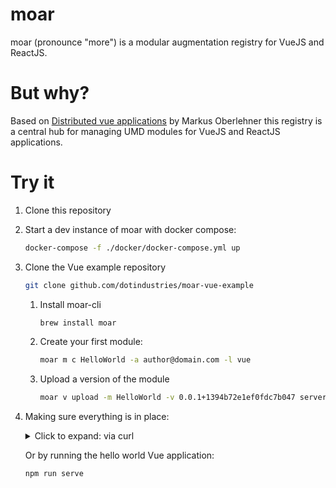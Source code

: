 # moar

moar (pronounce "more") is a modular augmentation registry for VueJS and ReactJS.

# But why?

Based on [Distributed vue applications](https://markus.oberlehner.net/blog/distributed-vue-applications-loading-components-via-http/)
by Markus Oberlehner this registry is a central hub for managing UMD modules for VueJS and ReactJS applications.

# Try it

1. Clone this repository
2. Start a dev instance of moar with docker compose:
    ```bash
    docker-compose -f ./docker/docker-compose.yml up
    ```
3. Clone the Vue example repository
    ```bash
    git clone github.com/dotindustries/moar-vue-example
    ```
   1. Install moar-cli
      ```bash
      brew install moar
      ```
   2. Create your first module: 
       ```bash
       moar m c HelloWorld -a author@domain.com -l vue
       ```
   3. Upload a version of the module
       ```bash
       moar v upload -m HelloWorld -v 0.0.1+1394b72e1ef0fdc7b047 server/components/HelloWorld/HelloWorld.1394b72e1ef0fdc7b047.umd.min.js server/components/HelloWorld/HelloWorld.1394b72e1ef0fdc7b047.css
       ```
4. Making sure everything is in place:
   <details>
    <summary>Click to expand: via curl</summary>
   
    ```bash
      curl --request POST \
      --url http://localhost:8000/moarpb.ModuleRegistry/GetModule \
      --header 'Content-Type: application/json' \
      --data '{"moduleName": "HelloWorld"}' | jq
    ```

    ```json
    {
      "module": {
        "name": "HelloWorld",
        "versions": [
          {
            "value": "0.0.1+1394b72e1ef0fdc7b047",
            "resources": {
              "scriptUri": "modules/HelloWorld/HelloWorld@0.0.1+1394b72e1ef0fdc7b047.js",
              "styleUri": "modules/HelloWorld/HelloWorld@0.0.1+1394b72e1ef0fdc7b047.css"
            }
          }
        ],
        "author": "author@domain.com",
        "language": "vue"
      }
    }
    ```
   </details>

    Or by running the hello world Vue application:
    ```bash
    npm run serve
    ```

